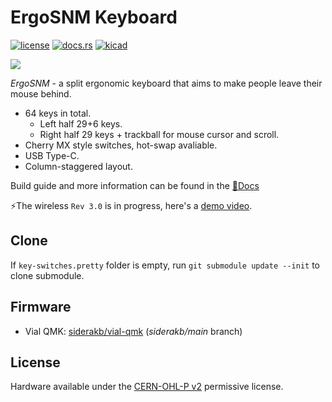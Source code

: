 # ErgoSNM Keyboard

[![license](https://img.shields.io/badge/License-CERN--OHL--P_v2-limegreen)](https://github.com/siderakb/ergo-snm-keyboard/blob/main/LICENSE-CERN-OHL-P)
[![docs.rs](https://img.shields.io/badge/Docs-latest-blue)](https://siderakb.github.io/docs/ergosnm/rev2)
[![kicad](https://img.shields.io/badge/KiCad-v7-orange)](https://github.com/siderakb/ergo-snm-keyboard/tree/main/ErgoSNM_Keyboard)

![](https://imgur.com/hzSMu2A.jpg)

*ErgoSNM* \- a split ergonomic keyboard that aims to make people leave their mouse behind.

- 64 keys in total.
  - Left half 29+6 keys.
  - Right half 29 keys + trackball for mouse cursor and scroll.
- Cherry MX style switches, hot-swap avaliable.
- USB Type-C.
- Column-staggered layout.

Build guide and more information can be found in the [📖Docs](https://siderakb.github.io/docs/ergosnm/rev2)

⚡The wireless `Rev 3.0` is in progress, here's a [demo video](https://www.youtube.com/watch?v=TtJiaOGiEaQ).

## Clone

If `key-switches.pretty` folder is empty, run `git submodule update --init` to clone submodule.

## Firmware

- Vial QMK: [siderakb/vial-qmk](https://github.com/siderakb/vial-qmk/tree/siderakb/main/keyboards/siderakb/ergosnm) (*siderakb/main* branch)

## License

Hardware available under the [CERN-OHL-P v2](/LICENSE) permissive license.
